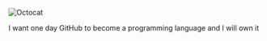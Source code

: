 ![Octocat](https://user-images.githubusercontent.com/73178045/108628781-f9712380-7471-11eb-8ab2-e8cacd7009d8.png)

I want one day GitHub to become a programming language and I will own it


